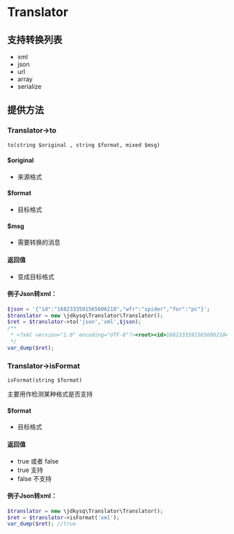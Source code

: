 # Translator

## 支持转换列表
- xml
- json
- url
- array
- serialize


## 提供方法
### Translator->to
```
to(string $original , string $format, mixed $msg)
```
#### $original
- 来源格式

#### $format
- 目标格式

#### $msg
- 需要转换的消息

#### 返回值
- 变成目标格式


#### 例子Json转xml：
```php
$json = '{"id":"1682333591565606218","wfr":"spider","for":"pc"}';
$translator = new \jdkysq\Translator\Translator();
$ret = $translator->to('json','xml',$json);
/**
 * <?xml version="1.0" encoding="UTF-8"?><root><id>1682333591565606218</id><wfr>spider</wfr><for>pc</for></root>
 */
var_dump($ret);
```
### Translator->isFormat
```
isFormat(string $format)
```
主要用作检测某种格式是否支持
#### $format
- 目标格式

#### 返回值
- true 或者 false
- true 支持
- false 不支持


#### 例子Json转xml：
```php
$translator = new \jdkysq\Translator\Translator();
$ret = $translator->isFormat('xml');
var_dump($ret); //true
```

